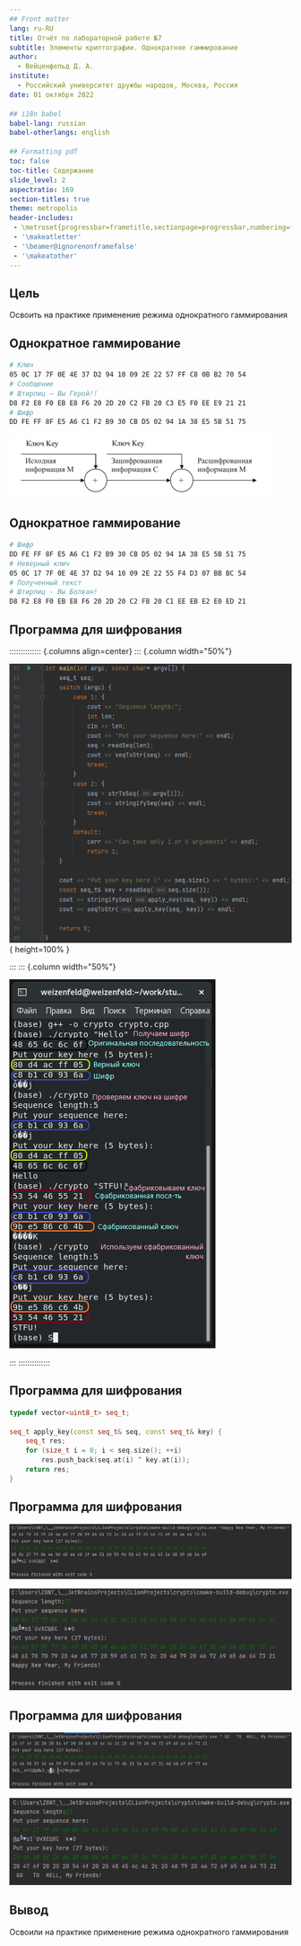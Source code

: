 ```yaml
---
## Front matter
lang: ru-RU
title: Отчёт по лабораторной работе №7
subtitle: Элементы криптографии. Однократное гаммирование
author:
  - Вейценфельд Д. А.
institute:
  - Российский университет дружбы народов, Москва, Россия
date: 01 октября 2022

## i18n babel
babel-lang: russian
babel-otherlangs: english

## Formatting pdf
toc: false
toc-title: Содержание
slide_level: 2
aspectratio: 169
section-titles: true
theme: metropolis
header-includes:
 - \metroset{progressbar=frametitle,sectionpage=progressbar,numbering=fraction}
 - '\makeatletter'
 - '\beamer@ignorenonframefalse'
 - '\makeatother'
---
```


## Цель

Освоить на практике применение режима однократного гаммирования

## Однократное гаммирование

```sh
# Ключ
05 0C 17 7F 0E 4E 37 D2 94 10 09 2E 22 57 FF C8 0B B2 70 54
# Сообщение
# Штирлиц – Вы Герой!!
D8 F2 E8 F0 EB E8 F6 20 2D 20 C2 FB 20 C3 E5 F0 EE E9 21 21
# Шифр
DD FE FF 8F E5 A6 C1 F2 B9 30 CB D5 02 94 1A 38 E5 5B 51 75
```

![](image/20221022174125.png)

## Однократное гаммирование

```sh
# Шифр
DD FE FF 8F E5 A6 C1 F2 B9 30 CB D5 02 94 1A 38 E5 5B 51 75
# Неверный ключ
05 0C 17 7F 0E 4E 37 D2 94 10 09 2E 22 55 F4 D3 07 BB BC 54
# Полученный текст
# Штирлиц - Вы Болван!
D8 F2 E8 F0 EB E8 F6 20 2D 20 C2 FB 20 C1 EE EB E2 E0 ED 21
```

## Программа для шифрования

:::::::::::::: {.columns align=center}
::: {.column width="50%"}

![](image/20221022180204.png){ height=100% }

:::
::: {.column width="50%"}

![](image/20221022174744.png)

:::
::::::::::::::

## Программа для шифрования

```cpp
typedef vector<uint8_t> seq_t;

seq_t apply_key(const seq_t& seq, const seq_t& key) {
    seq_t res;
    for (size_t i = 0; i < seq.size(); ++i)
        res.push_back(seq.at(i) ^ key.at(i));
    return res;
}
```

## Программа для шифрования

![](image/20221022172351.png)

![](image/20221022172447.png)

## Программа для шифрования

![](image/20221022172515.png)

![](image/20221022172658.png)

## Вывод

Освоили на практике применение режима однократного гаммирования

